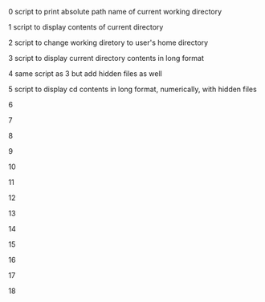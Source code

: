 0 script to print absolute path name of current working directory

1 script to display contents of current directory

2 script to change working diretory to user's home directory

3 script to display current directory contents in long format

4 same script as 3 but add hidden files as well

5 script to display cd contents in long format, numerically, with hidden files

6 

7

8

9

10

11

12

13

14

15

16

17

18
